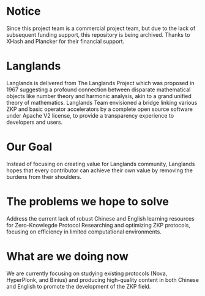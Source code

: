# Notice

Since this project team is a commercial project team, but due to the lack of subsequent funding support, this repository is being archived. Thanks to XHash and Plancker for their financial support.

# Langlands

Langlands is delivered from The Langlands Project which was proposed in 1967 suggesting a profound connection between disparate mathematical objects like number theory and harmonic analysis, akin to a grand unified theory of mathematics. Langlands Team envisioned a bridge linking various ZKP and basic operator accelerators by a complete open source software under Apache V2 license, to provide a transparency experience to developers and users.

# Our Goal

Instead of focusing on creating value for Langlands community, Langlands hopes that every contributor can achieve their own value by removing the burdens from their shoulders.

# The problems we hope to solve

Address the current lack of robust Chinese and English learning resources for Zero-Knowlegde Protocol
Researching and optimizing ZKP protocols, focusing on efficiency in limited computational environments.

# What are we doing now

We are currently focusing on studying existing protocols (Nova, HyperPlonk, and Binius) and producing high-quality content in both Chinese and English to promote the development of the ZKP field.
